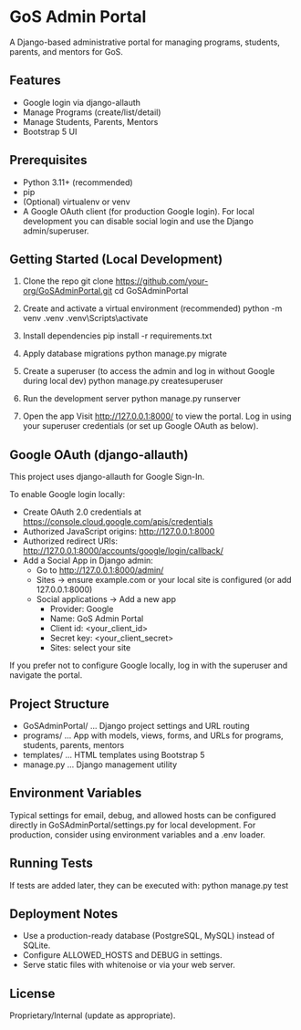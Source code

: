 # GoS Admin Portal

A Django-based administrative portal for managing programs, students, parents, and mentors for GoS.

## Features
- Google login via django-allauth
- Manage Programs (create/list/detail)
- Manage Students, Parents, Mentors
- Bootstrap 5 UI

## Prerequisites
- Python 3.11+ (recommended)
- pip
- (Optional) virtualenv or venv
- A Google OAuth client (for production Google login). For local development you can disable social login and use the Django admin/superuser.

## Getting Started (Local Development)

1. Clone the repo
   git clone https://github.com/your-org/GoSAdminPortal.git
   cd GoSAdminPortal

2. Create and activate a virtual environment (recommended)
   python -m venv .venv
   .venv\\Scripts\\activate

3. Install dependencies
   pip install -r requirements.txt

4. Apply database migrations
   python manage.py migrate

5. Create a superuser (to access the admin and log in without Google during local dev)
   python manage.py createsuperuser

6. Run the development server
   python manage.py runserver

7. Open the app
   Visit http://127.0.0.1:8000/ to view the portal. Log in using your superuser credentials (or set up Google OAuth as below).

## Google OAuth (django-allauth)
This project uses django-allauth for Google Sign-In.

To enable Google login locally:
- Create OAuth 2.0 credentials at https://console.cloud.google.com/apis/credentials
- Authorized JavaScript origins: http://127.0.0.1:8000
- Authorized redirect URIs: http://127.0.0.1:8000/accounts/google/login/callback/
- Add a Social App in Django admin:
  - Go to http://127.0.0.1:8000/admin/
  - Sites -> ensure example.com or your local site is configured (or add 127.0.0.1:8000)
  - Social applications -> Add a new app
    - Provider: Google
    - Name: GoS Admin Portal
    - Client id: <your_client_id>
    - Secret key: <your_client_secret>
    - Sites: select your site

If you prefer not to configure Google locally, log in with the superuser and navigate the portal.

## Project Structure
- GoSAdminPortal/ ... Django project settings and URL routing
- programs/ ... App with models, views, forms, and URLs for programs, students, parents, mentors
- templates/ ... HTML templates using Bootstrap 5
- manage.py ... Django management utility

## Environment Variables
Typical settings for email, debug, and allowed hosts can be configured directly in GoSAdminPortal/settings.py for local development. For production, consider using environment variables and a .env loader.

## Running Tests
If tests are added later, they can be executed with:
   python manage.py test

## Deployment Notes
- Use a production-ready database (PostgreSQL, MySQL) instead of SQLite.
- Configure ALLOWED_HOSTS and DEBUG in settings.
- Serve static files with whitenoise or via your web server.

## License
Proprietary/Internal (update as appropriate).
